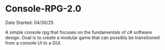 # Console-RPG-2.0
 Date Started: 04/30/25

 A simple console rpg that focuses on the fundamentals of c# software design.
 Goal is to create a modular game that can possibly be transitioned from a console UI to a 
 GUI.
